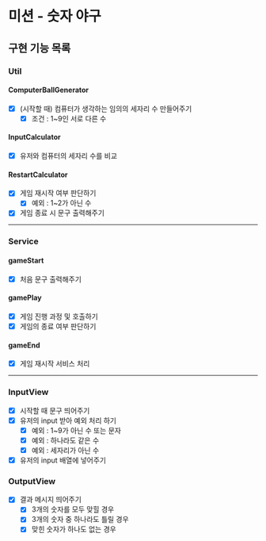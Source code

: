 # 미션 - 숫자 야구

## 구현 기능 목록

### Util

#### ComputerBallGenerator
- [x] (시작할 때) 컴퓨터가 생각하는 임의의 세자리 수 만들어주기
  - [x] 조건 : 1~9인 서로 다른 수

#### InputCalculator
- [x] 유저와 컴퓨터의 세자리 수를 비교

#### RestartCalculator
- [x] 게임 재시작 여부 판단하기
  - [x] 예외 : 1~2가 아닌 수
- [x] 게임 종료 시 문구 출력해주기

----

### Service

#### gameStart
- [x] 처음 문구 출력해주기

#### gamePlay
- [x] 게임 진행 과정 및 호출하기
- [x] 게임의 종료 여부 판단하기

#### gameEnd
- [x] 게임 재시작 서비스 처리

----

### InputView

- [x] 시작할 때 문구 띄어주기
- [x] 유저의 input 받아 예외 처리 하기
  - [x] 예외 : 1~9가 아닌 수 또는 문자
  - [x] 예외 : 하나라도 같은 수
  - [x] 예외 : 세자리가 아닌 수
- [x] 유저의 input 배열에 넣어주기
  
### OutputView
- [x] 결과 메시지 띄어주기
  - [x] 3개의 숫자를 모두 맞힐 경우
  - [x] 3개의 숫자 중 하나라도 틀릴 경우
  - [x] 맞힌 숫자가 하나도 없는 경우